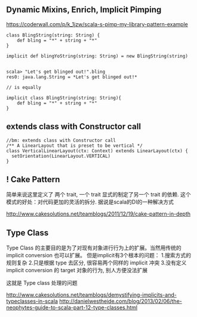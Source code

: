 
## Dynamic Mixins, Enrich, Implicit Pimping

https://coderwall.com/p/k_1jzw/scala-s-pimp-my-library-pattern-example


    class BlingString(string: String) {
        def bling = "*" + string + "*"
    }

    implicit def blingYoString(string: String) = new BlingString(string)


    scala> "Let's get blinged out!".bling
    res0: java.lang.String = *Let's get blinged out!*

    // is equally

    implicit class BlingString(string: String){
        def bling = "*" + string + "*"
    }


## extends class with Constructor call

    //bm: extends class with Constructor call
    /** A LinearLayout that is preset to be vertical */
    class VerticalLinearLayout(ctx: Context) extends LinearLayout(ctx) {
      setOrientation(LinearLayout.VERTICAL)
    }


## ! Cake Pattern
简单来说这里定义了 两个 trait, 一个 trait 显式的制定了另一个 trait 的依赖. 
这个模式的好处：对代码更加的灵活的拆分. 据说是scala的DI的一种解决方式

http://www.cakesolutions.net/teamblogs/2011/12/19/cake-pattern-in-depth



## Type Class
Type Class 的主要目的是为了对现有对象进行行为上的扩展。当然用传统的 implicit conversion 也可以扩展。
但是implicit有3个根本的问题：
  1.搜索方式的规则复杂
  2.只是根据 type 去区分, 很容易两个同样的 implicit 冲突
  3.没有定义 implicit conversion 的 target 对象的行为, 别人方便没法扩展

这就是 Type class 处理的问题

http://www.cakesolutions.net/teamblogs/demystifying-implicits-and-typeclasses-in-scala
http://danielwestheide.com/blog/2013/02/06/the-neophytes-guide-to-scala-part-12-type-classes.html


